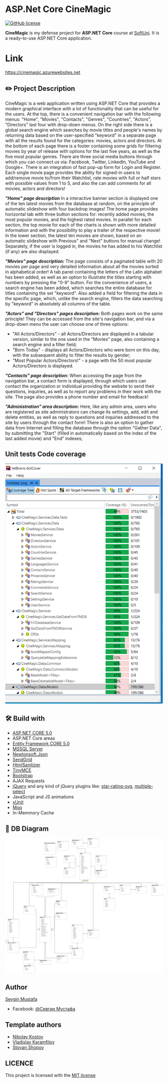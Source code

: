 # ASP.Net Core CineMagic
[![GitHub license](https://img.shields.io/github/license/sevginmustafa/CineMagic?color=brightgreen)](https://github.com/sevginmustafa/CineMagic/blob/main/LICENSE)

**CineMagic** is my defense project for **ASP.NET Core** course at [SoftUni](https://softuni.bg/). It is a ready-to-use ASP.NET Core application.

# Link
https://cinemagic.azurewebsites.net

## :pencil2: Project Description
CineMagic is a web application written using ASP.NET Core that provides a modern graphical interface with a lot of functionality that can be useful for the users. At the top, there is a convenient navigation bar with the following menus: "Home", "Movies", "Contacts", "Genres", "Countries", "Actors", "Directors" last four with drop-down menus. On the right side there is a global search engine which searches by movie titles and people's names by returning data based on the user-specified "keyword" in a separate page with all the results found for the categories: movies, actors and directors. At the bottom of each page there is a footer containing some grids for filtering movies by year of release with options for the last five years, as well as the five most popular genres. There are three social media buttons through which you can connect us via: Facebook, Twitter, LinkedIn, YouTube and Google+. There is an integration of fast pop-up form for Login and Register. Each single movie page provides the ability for signed-in users to add/remove movie to/from their Watchlist, rate movies with full or half stars with possible values from 1 to 5, and also the can add comments for all movies, actors and directors!

**_"Home" page description_**
In a interactive banner section is displayed one of the ten latest movies from the database at random, on the principle of automatic slideshow with four backdrop images! The home page provides horizontal tab with three button sections for: recently added movies, the most popular movies, and the highest rated movies. In parallel for each section, the top movie for each of the charts is shown with more detailed information and with the possibility to play a trailer of the respective movie!
In the lower section, the latest ten movies are shown, based on an automatic slideshow with Previous" and "Next" buttons for manual change! Separately, if the user is logged in, the movies he has added to his Watchlist (if any) are also displayed.

**_"Movies" page description:_**
The page consists of a paginated table with 20 movies per page and very detailed information about all the movies sorted in alphabetical order! A tab panel containing the letters of the Latin alphabet has been added, as well as an option to illustrate the titles starting with numbers by pressing the "0-9" button. For the convenience of users, a search engine has been added, which searches the entire database for titles containing the set "keyword". Also added a field for filtering the data in the specific page, which, unlike the search engine, filters the data searching by "keyword" in absolutely all columns of the table.

**_"Actors" and "Directors" pages description:_**
Both pages work on the same principle! They can be accessed from the site's navigation bar, and via a drop-down menu the user can choose one of three options:
- "All Actors/Directors" - all Actors/Directors are displayed in a tabular version, similar to the one used in the "Movies" page, also containing a search engine and a filter field;
- "Born Today" - displays all Actors/Directors who were born on this day, with the subsequent ability to filter the results by gender;
- "Most Popular Actors/Directors!" - a page with the 50 most popular Actors/Directors is displayed.

**_"Contacts" page description:_**
When accessing the page from the navigation bar, a contact form is displayed, through which users can contact the organization or individual providing the website to send their questions, inquiries, as well as to report any problems in their work with the site. The page also provides a phone number and email for feedback!

**_"Administration" area description:_**
Here, like any admin area, users who are registered as site administrators can change its settings, add, edit and delete entities, as well as reply to questions and inquiries addressed to the site by users through the contact form! There is also an option to gather data from Internet and filling the database through the option "Gather Data", by submitting the "Start" (filled in automatically based on the index of the last added movie) and "End" indexes;


## Unit tests Code coverage

![Code coverage](https://github.com/sevginmustafa/CineMagic/blob/main/test%20coverage.png)

## :hammer_and_wrench: Build with
* [ASP.NET CORE 5.0](https://github.com/dotnet/aspnetcore)
* ASP.NET Core areas
* [Entity Framework CORE 5.0](https://github.com/dotnet/efcore)
* [MSSQL Server](https://www.microsoft.com/en-us/sql-server/sql-server-downloads)
* [Newtonsoft.Json](https://github.com/JamesNK/Newtonsoft.Json)
* [SendGrid](https://github.com/sendgrid)
* [HtmlSanitizer](https://github.com/mganss/HtmlSanitizer)
* [TinyMCE](https://github.com/tinymce/)
* [Bootstrap](https://github.com/twbs/bootstrap)
* AJAX Requests
* [jQuery](https://github.com/jquery/jquery) and any kind of jQuery plugins like: [star-rating-svg](https://github.com/nashio/star-rating-svg), [multiple-select](https://github.com/wenzhixin/multiple-select)
* JavaScript and JS animations
* [xUnit](https://github.com/xunit/xunit)
* [Moq](https://github.com/moq/moq)
* In-Memmory Cache


## :floppy_disk: DB Diagram
![](https://github.com/sevginmustafa/CineMagic/blob/main/CineMagicDbDiagram.png)

## Author

[Sevgin Mustafa](https://github.com/sevginmustafa)
- Facebook: [@Севгин Мустафа](https://www.facebook.com/profile.php?id=100004996548202)

## Template authors

- [Nikolay Kostov](https://github.com/NikolayIT)
- [Vladislav Karamfilov](https://github.com/vladislav-karamfilov)
- [Stoyan Shopov](https://github.com/StoyanShopov)


## LICENCE

This project is licensed with the [MIT license](LICENSE)
